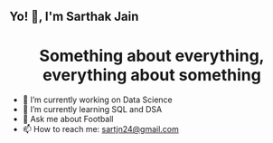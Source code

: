 ## Yo! 👋, I'm Sarthak Jain

# <center> Something about everything, everything about something </center>

- 🔭 I’m currently working on Data Science
- 🌱 I’m currently learning SQL and DSA
- 💬 Ask me about Football
- 📫 How to reach me: sartjn24@gmail.com
